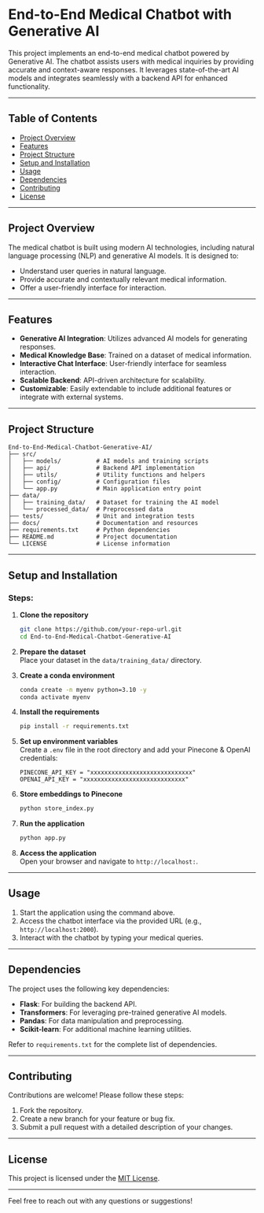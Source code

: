 # End-to-End Medical Chatbot with Generative AI

This project implements an end-to-end medical chatbot powered by Generative AI. The chatbot assists users with medical inquiries by providing accurate and context-aware responses. It leverages state-of-the-art AI models and integrates seamlessly with a backend API for enhanced functionality.

---

## Table of Contents
- [Project Overview](#project-overview)
- [Features](#features)
- [Project Structure](#project-structure)
- [Setup and Installation](#setup-and-installation)
- [Usage](#usage)
- [Dependencies](#dependencies)
- [Contributing](#contributing)
- [License](#license)

---

## Project Overview

The medical chatbot is built using modern AI technologies, including natural language processing (NLP) and generative AI models. It is designed to:
- Understand user queries in natural language.
- Provide accurate and contextually relevant medical information.
- Offer a user-friendly interface for interaction.

---

## Features

- **Generative AI Integration**: Utilizes advanced AI models for generating responses.
- **Medical Knowledge Base**: Trained on a dataset of medical information.
- **Interactive Chat Interface**: User-friendly interface for seamless interaction.
- **Scalable Backend**: API-driven architecture for scalability.
- **Customizable**: Easily extendable to include additional features or integrate with external systems.

---

## Project Structure

```
End-to-End-Medical-Chatbot-Generative-AI/
├── src/
│   ├── models/          # AI models and training scripts
│   ├── api/             # Backend API implementation
│   ├── utils/           # Utility functions and helpers
│   ├── config/          # Configuration files
│   └── app.py           # Main application entry point
├── data/
│   ├── training_data/   # Dataset for training the AI model
│   └── processed_data/  # Preprocessed data
├── tests/               # Unit and integration tests
├── docs/                # Documentation and resources
├── requirements.txt     # Python dependencies
├── README.md            # Project documentation
└── LICENSE              # License information
```

---

## Setup and Installation

### Steps:

1. **Clone the repository**  
	```bash
	git clone https://github.com/your-repo-url.git
	cd End-to-End-Medical-Chatbot-Generative-AI
	```

2. **Prepare the dataset**  
	Place your dataset in the `data/training_data/` directory.

3. **Create a conda environment**  
	```bash
	conda create -n myenv python=3.10 -y
	conda activate myenv
	```

4. **Install the requirements**  
	```bash
	pip install -r requirements.txt
	```

5. **Set up environment variables**  
	Create a `.env` file in the root directory and add your Pinecone & OpenAI credentials:
	```env
	PINECONE_API_KEY = "xxxxxxxxxxxxxxxxxxxxxxxxxxxxx"
	OPENAI_API_KEY = "xxxxxxxxxxxxxxxxxxxxxxxxxxxxx"
	```

6. **Store embeddings to Pinecone**  
	```bash
	python store_index.py
	```

7. **Run the application**  
	```bash
	python app.py
	```

8. **Access the application**  
	Open your browser and navigate to `http://localhost:`.

---

## Usage

1. Start the application using the command above.
2. Access the chatbot interface via the provided URL (e.g., `http://localhost:2000`).
3. Interact with the chatbot by typing your medical queries.

---

## Dependencies

The project uses the following key dependencies:
- **Flask**: For building the backend API.
- **Transformers**: For leveraging pre-trained generative AI models.
- **Pandas**: For data manipulation and preprocessing.
- **Scikit-learn**: For additional machine learning utilities.

Refer to `requirements.txt` for the complete list of dependencies.

---

## Contributing

Contributions are welcome! Please follow these steps:
1. Fork the repository.
2. Create a new branch for your feature or bug fix.
3. Submit a pull request with a detailed description of your changes.

---

## License

This project is licensed under the [MIT License](LICENSE).

---

Feel free to reach out with any questions or suggestions!  
